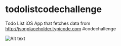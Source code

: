 # todolistcodechallenge
Todo List iOS App that fetches data from http://jsonplaceholder.typicode.com #codechallenge

![Alt text](/Screenshot.png?raw=true "Screenshot")

